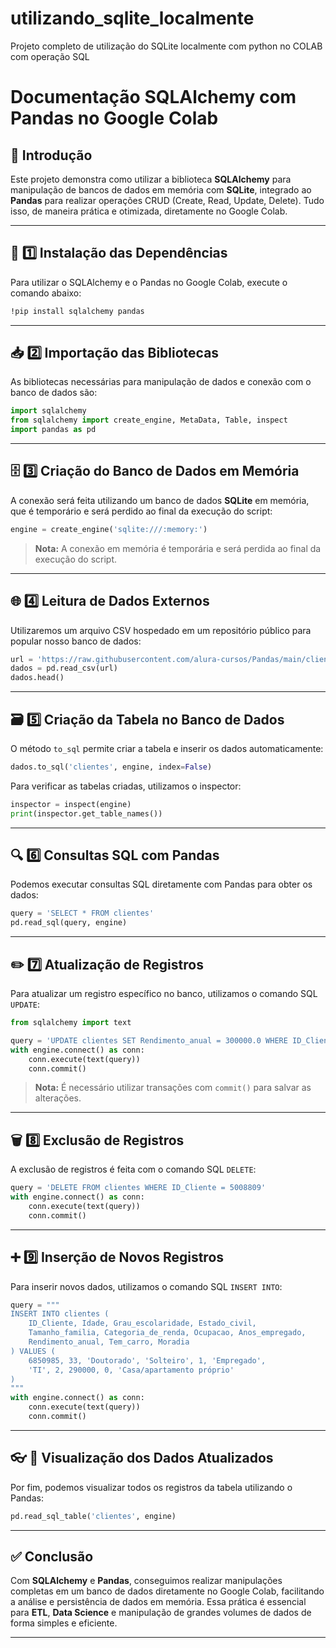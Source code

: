 # utilizando_sqlite_localmente
Projeto completo de utilização do SQLite localmente com python no COLAB com operação SQL


# Documentação SQLAlchemy com Pandas no Google Colab

## 📌 Introdução
Este projeto demonstra como utilizar a biblioteca **SQLAlchemy** para manipulação de bancos de dados em memória com **SQLite**, integrado ao **Pandas** para realizar operações CRUD (Create, Read, Update, Delete). Tudo isso, de maneira prática e otimizada, diretamente no Google Colab.

---

## 🔧 1️⃣ Instalação das Dependências
Para utilizar o SQLAlchemy e o Pandas no Google Colab, execute o comando abaixo:

```bash
!pip install sqlalchemy pandas
```

---

## 📥 2️⃣ Importação das Bibliotecas
As bibliotecas necessárias para manipulação de dados e conexão com o banco de dados são:

```python
import sqlalchemy
from sqlalchemy import create_engine, MetaData, Table, inspect
import pandas as pd
```

---

## 🗄️ 3️⃣ Criação do Banco de Dados em Memória
A conexão será feita utilizando um banco de dados **SQLite** em memória, que é temporário e será perdido ao final da execução do script:

```python
engine = create_engine('sqlite:///:memory:')
```

> **Nota:** A conexão em memória é temporária e será perdida ao final da execução do script.

---

## 🌐 4️⃣ Leitura de Dados Externos
Utilizaremos um arquivo CSV hospedado em um repositório público para popular nosso banco de dados:

```python
url = 'https://raw.githubusercontent.com/alura-cursos/Pandas/main/clientes_banco.csv'
dados = pd.read_csv(url)
dados.head()
```

---

## 🗃️ 5️⃣ Criação da Tabela no Banco de Dados
O método `to_sql` permite criar a tabela e inserir os dados automaticamente:

```python
dados.to_sql('clientes', engine, index=False)
```

Para verificar as tabelas criadas, utilizamos o inspector:

```python
inspector = inspect(engine)
print(inspector.get_table_names())
```

---

## 🔍 6️⃣ Consultas SQL com Pandas
Podemos executar consultas SQL diretamente com Pandas para obter os dados:

```python
query = 'SELECT * FROM clientes'
pd.read_sql(query, engine)
```

---

## ✏️ 7️⃣ Atualização de Registros
Para atualizar um registro específico no banco, utilizamos o comando SQL `UPDATE`:

```python
from sqlalchemy import text

query = 'UPDATE clientes SET Rendimento_anual = 300000.0 WHERE ID_Cliente = 6840104'
with engine.connect() as conn:
    conn.execute(text(query))
    conn.commit()
```

> **Nota:** É necessário utilizar transações com `commit()` para salvar as alterações.

---

## 🗑️ 8️⃣ Exclusão de Registros
A exclusão de registros é feita com o comando SQL `DELETE`:

```python
query = 'DELETE FROM clientes WHERE ID_Cliente = 5008809'
with engine.connect() as conn:
    conn.execute(text(query))
    conn.commit()
```

---

## ➕ 9️⃣ Inserção de Novos Registros
Para inserir novos dados, utilizamos o comando SQL `INSERT INTO`:

```python
query = """
INSERT INTO clientes (
    ID_Cliente, Idade, Grau_escolaridade, Estado_civil,
    Tamanho_familia, Categoria_de_renda, Ocupacao, Anos_empregado,
    Rendimento_anual, Tem_carro, Moradia
) VALUES (
    6850985, 33, 'Doutorado', 'Solteiro', 1, 'Empregado', 
    'TI', 2, 290000, 0, 'Casa/apartamento próprio'
)
"""
with engine.connect() as conn:
    conn.execute(text(query))
    conn.commit()
```

---

## 👓 🔎 Visualização dos Dados Atualizados
Por fim, podemos visualizar todos os registros da tabela utilizando o Pandas:

```python
pd.read_sql_table('clientes', engine)
```

---

## ✅ Conclusão
Com **SQLAlchemy** e **Pandas**, conseguimos realizar manipulações completas em um banco de dados diretamente no Google Colab, facilitando a análise e persistência de dados em memória. Essa prática é essencial para **ETL**, **Data Science** e manipulação de grandes volumes de dados de forma simples e eficiente.

---


